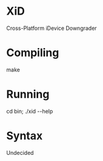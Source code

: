 # XiD
Cross-Platform iDevice Downgrader

# Compiling
make

# Running
cd bin;
./xid --help

# Syntax
Undecided
